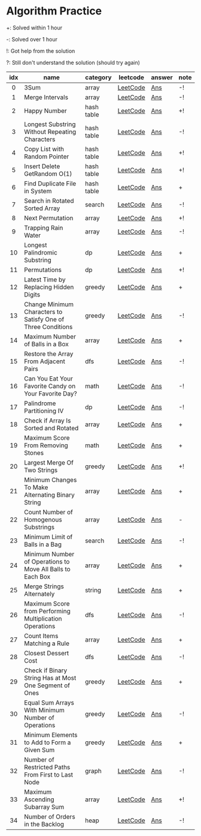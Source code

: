# Algorithm Practice

+: Solved within 1 hour

-: Solved over 1 hour

!: Got help from the solution

?: Still don't understand the solution (should try again)

| idx | name                  | category | leetcode                                          | answer | note |
|:---:|-----------------------|----------|-----------------------------------------------|--------|------|
|0    |3Sum                   |array     |[LeetCode](https://leetcode.com/problems/3sum/)|[Ans](https://github.com/MrSyee/algorithm_practice/blob/master/array/three_sum.py) |-!    |
|1    |Merge Intervals        |array     |[LeetCode](https://leetcode.com/problems/merge-intervals/)|[Ans](https://github.com/MrSyee/algorithm_practice/blob/master/array/merge_intervals.py) |-!    |
|2    |Happy Number  |hash table     |[LeetCode](https://leetcode.com/problems/happy-number/)|[Ans](https://github.com/MrSyee/algorithm_practice/blob/master/hash_table/happy_number.py) |+!    |
|3    |Longest Substring Without Repeating Characters  |hash table     |[LeetCode](https://leetcode.com/problems/longest-substring-without-repeating-characters/)|[Ans](https://github.com/MrSyee/algorithm_practice/blob/master/hash_table/longest_substring_without_repeating_chars.py) |-!    |
|4    |Copy List with Random Pointer  |hash table     |[LeetCode](https://leetcode.com/problems/copy-list-with-random-pointer/)|[Ans](https://github.com/MrSyee/algorithm_practice/blob/master/hash_table/copy_list_of_random_pointer.py) |+!    |
|5    |Insert Delete GetRandom O(1)  |hash table     |[LeetCode](https://leetcode.com/problems/insert-delete-getrandom-o1/)|[Ans](https://github.com/MrSyee/algorithm_practice/blob/master/hash_table/insert_delete_get_random_O1.py) |+!    |
|6    |Find Duplicate File in System  |hash table     |[LeetCode](https://leetcode.com/problems/find-duplicate-file-in-system/)|[Ans](https://github.com/MrSyee/algorithm_practice/blob/master/hash_table/find-duplicate-file-in-system.py) |+    |
|7    |Search in Rotated Sorted Array  |search    |[LeetCode](https://leetcode.com/problems/search-in-rotated-sorted-array/)|[Ans](https://github.com/MrSyee/algorithm_practice/blob/master/search/search-in-rotated-sorted-array.py) |-!    |
|8    |Next Permutation  |array    |[LeetCode](https://leetcode.com/problems/next-permutation/)|[Ans](https://github.com/MrSyee/algorithm_practice/blob/master/array/next-permutation.py) |+!    |
|9    |Trapping Rain Water  |array    |[LeetCode](https://leetcode.com/problems/trapping-rain-water/)|[Ans](https://github.com/MrSyee/algorithm_practice/blob/master/array/trapping-rain-water.py) |-!    |
|10    |Longest Palindromic Substring  |dp    |[LeetCode](https://leetcode.com/problems/longest-palindromic-substring/)|[Ans](https://github.com/MrSyee/algorithm_practice/blob/master/dp/longest-palindromic-substring.py) |+    |
|11    |Permutations  |dp    |[LeetCode](https://leetcode.com/problems/permutations/)|[Ans](https://github.com/MrSyee/algorithm_practice/blob/master/dp/permutations.py) |+!    |
|12    |Latest Time by Replacing Hidden Digits  |greedy    |[LeetCode](https://leetcode.com/problems/latest-time-by-replacing-hidden-digits/)|[Ans](https://github.com/MrSyee/algorithm_practice/blob/master/greedy/latest-time-by-replacing-hidden-digits.py) |+    |
|13    |Change Minimum Characters to Satisfy One of Three Conditions  |greedy    |[LeetCode](https://leetcode.com/contest/weekly-contest-225/problems/change-minimum-characters-to-satisfy-one-of-three-conditions/)|[Ans](https://github.com/MrSyee/algorithm_practice/blob/master/greedy/change-minimum-characters-to-satisfy-one-of-three-conditions.py) |-!    |
|14    |Maximum Number of Balls in a Box  |array    |[LeetCode](https://leetcode.com/problems/maximum-number-of-balls-in-a-box/)|[Ans](https://github.com/MrSyee/algorithm_practice/blob/master/array/maximum-number-of-balls-in-a-box.py) |+    |
|15    |Restore the Array From Adjacent Pairs  |dfs    |[LeetCode](https://leetcode.com/problems/restore-the-array-from-adjacent-pairs)  |[Ans](https://github.com/MrSyee/algorithm_practice/blob/master/dfs/restore-the-array-from-adjacent-pairs.py)  |-!    |
|16    |Can You Eat Your Favorite Candy on Your Favorite Day?  |math    |[LeetCode](https://leetcode.com/problems/can-you-eat-your-favorite-candy-on-your-favorite-day)  |[Ans](https://github.com/MrSyee/algorithm_practice/blob/master/math/can_you_eat_your_favorite_candy_on_your_favorite_day.py)  |-!   |
|17    |Palindrome Partitioning IV  |dp    |[LeetCode](https://leetcode.com/problems/palindrome-partitioning-iv)  |[Ans](https://github.com/MrSyee/algorithm_practice/blob/master/dp/pelindrome_partioning_4.py)  |-!   |
|18    |Check if Array Is Sorted and Rotated  |array    |[LeetCode](https://leetcode.com/problems/check-if-array-is-sorted-and-rotated)  |[Ans](https://github.com/MrSyee/algorithm_practice/blob/master/array/check_if_array_is_sorted_and_rotated.py)  |+    |
|19    |Maximum Score From Removing Stones  |math    |[LeetCode](https://leetcode.com/problems/maximum-score-from-removing-stones)  |[Ans](https://github.com/MrSyee/algorithm_practice/blob/master/math/maximum_score_from_removing_stones.py)  |    +|
|20    |Largest Merge Of Two Strings  |greedy    |[LeetCode](https://leetcode.com/problems/largest-merge-of-two-strings)  |[Ans](https://github.com/MrSyee/algorithm_practice/blob/master/greedy/largest_merge_of_two_strings.py)  |    +!|
|21    |Minimum Changes To Make Alternating Binary String  |array    |[LeetCode](https://leetcode.com/problems/minimum-changes-to-make-alternating-binary-string)  |[Ans](https://github.com/MrSyee/algorithm_practice/blob/master/array/minimum_changes_to_make_alternating_binary_string.py)  |    +|
|22    |Count Number of Homogenous Substrings  |array    |[LeetCode](https://leetcode.com/problems/count-number-of-homogenous-substrings)  |[Ans](https://github.com/MrSyee/algorithm_practice/blob/master/array/count_number_of_homogenous_substrings.py)  |    -|
|23    |Minimum Limit of Balls in a Bag  |search    |[LeetCode](https://leetcode.com/problems/minimum-limit-of-balls-in-a-bag)  |[Ans](https://github.com/MrSyee/algorithm_practice/blob/master/search/minimum_limit_of_balls_in_a_bag.py)  |    -!|
|24    |Minimum Number of Operations to Move All Balls to Each Box  |array    |[LeetCode](https://leetcode.com/problems/minimum-number-of-operations-to-move-all-balls-to-each-box)  |[Ans](https://github.com/MrSyee/algorithm_practice/blob/master/array/minimum_number_of_operations_to_move_all_balls_to_each_box.py)  |    +|
|25    |Merge Strings Alternately  |string    |[LeetCode](https://leetcode.com/problems/merge-strings-alternately)  |[Ans](https://github.com/MrSyee/algorithm_practice/blob/master/string/merge_strings_alternately.py)  |    +|
|26    |Maximum Score from Performing Multiplication Operations  |dfs    |[LeetCode](https://leetcode.com/problems/maximum-score-from-performing-multiplication-operations)  |[Ans](https://github.com/MrSyee/algorithm_practice/blob/master/dfs/maximum_score_from_performing_multiplication_operations.py)  |    -!|
|27    |Count Items Matching a Rule  |array    |[LeetCode](https://leetcode.com/problems/count-items-matching-a-rule)  |[Ans](https://github.com/MrSyee/algorithm_practice/blob/master/array/count_items_matching_a_rule.py)  |    +|
|28    |Closest Dessert Cost  |dfs    |[LeetCode](https://leetcode.com/problems/closest-dessert-cost)  |[Ans](https://github.com/MrSyee/algorithm_practice/blob/master/dfs/closest_dessert_cost.py)  |    -!|
|29    |Check if Binary String Has at Most One Segment of Ones  |greedy    |[LeetCode](https://leetcode.com/problems/check-if-binary-string-has-at-most-one-segment-of-ones)  |[Ans](https://github.com/MrSyee/algorithm_practice/blob/master/greedy/check_if_binary_string_has_at_most_one_segment_of_ones.py)  |    +|
|30    |Equal Sum Arrays With Minimum Number of Operations  |greedy    |[LeetCode](https://leetcode.com/problems/equal-sum-arrays-with-minimum-number-of-operations)  |[Ans](https://github.com/MrSyee/algorithm_practice/blob/master/greedy/equal_sum_arrays_with_minimum_number_of_operations.py)  |    -!|
|31    |Minimum Elements to Add to Form a Given Sum  |greedy    |[LeetCode](https://leetcode.com/problems/minimum-elements-to-add-to-form-a-given-sum)  |[Ans](https://github.com/MrSyee/algorithm_practice/blob/master/greedy/minimum_elements_to_add_to_form_a_given_sum.py)  |    +|
|32    |Number of Restricted Paths From First to Last Node  |graph    |[LeetCode](https://leetcode.com/problems/number-of-restricted-paths-from-first-to-last-node)  |[Ans](https://github.com/MrSyee/algorithm_practice/blob/master/graph/number_of_restricted_paths_from_first_to_last_node.py)  |    -!|
|33    |Maximum Ascending Subarray Sum  |array    |[LeetCode](https://leetcode.com/problems/maximum-ascending-subarray-sum)  |[Ans](https://github.com/MrSyee/algorithm_practice/blob/master/array/maximum_ascending_subarray_sum.py)  |    +!|
|34    |Number of Orders in the Backlog  |heap    |[LeetCode](https://leetcode.com/problems/number-of-orders-in-the-backlog)  |[Ans](https://github.com/MrSyee/algorithm_practice/blob/master/heap/number_of_orders_in_the_backlog.py)  |    -!|
